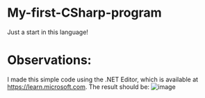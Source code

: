 # My-first-CSharp-program
Just a start in this language!

# Observations:
I made this simple code using the .NET Editor, which is available at https://learn.microsoft.com.
The result should be:
![image](https://github.com/LeRodrigues2005/My-first-CSharp-program/assets/97632543/4715dcee-de30-4ab0-b737-1597847392d8)
